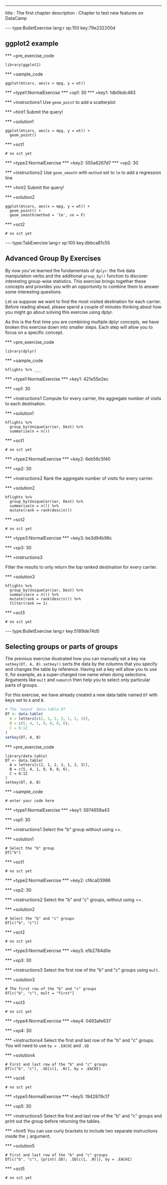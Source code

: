 ---
title       : The first chapter
description : Chapter to test new features on DataCamp

--- type:BulletExercise lang:r xp:150 key:79e232200d
## ggplot2 example

*** =pre_exercise_code
```{r}
library(ggplot2)
```

*** =sample_code
```{r}
ggplot(mtcars, aes(x = mpg, y = wt))
```

*** =type1:NormalExercise
*** =xp1: 30
*** =key1: 1db0bdc483

*** =instructions1
Use `geom_point` to add a scatterplot

*** =hint1
Submit the query!

*** =solution1
```{r}
ggplot(mtcars, aes(x = mpg, y = wt)) +
  geom_point()
```

*** =sct1
```{r}
# no sct yet
```

*** =type2:NormalExercise
*** =key2: 555a6267d7
*** =xp2: 30

*** =instructions2
Use `geom_smooth` with `method` set to `lm` to add a regression line

*** =hint2
Submit the query!

*** =solution2
```{r}
ggplot(mtcars, aes(x = mpg, y = wt)) +
  geom_point() +
  geom_smooth(method = 'lm', se = F)
```

*** =sct2
```{r}
# no sct yet
```

--- type:TabExercise lang:r xp:100 key:dbbca81c55
## Advanced Group By Exercises

By now you've learned the fundamentals of `dplyr`: the five data manipulation verbs and the additional `group_by()` function to discover interesting group-wise statistics. This exercise brings together these concepts and provides you with an opportunity to combine them to answer some interesting questions.

Let us suppose we want to find the most visited destination for each carrier. Before reading ahead, please spend a couple of minutes thinking about how you might go about solving this exercise using dplyr.

As this is the first time you are combining multiple dplyr concepts, we have broken this exercise down into smaller steps. Each step will allow you to focus on a specific concept.

*** =pre_exercise_code
```{r}
library(dplyr)
```

*** =sample_code
```{r}
hflights %>% ___
```

*** =type1:NormalExercise
*** =key1: 421e55e2ec

*** =xp1: 30

*** =instructions1
Compute for every carrier, the aggregate number of visits to each destination.

*** =solution1
```{r}
hflights %>%
  group_by(UniqueCarrier, Dest) %>%
  summarise(n = n())
```

*** =sct1
```{r}
# no sct yet
```

*** =type2:NormalExercise
*** =key2: 6eb56c5f40

*** =xp2: 30

*** =instructions2
Rank the aggregate number of visits for every carrier.

*** =solution2
```{r}
hflights %>%
  group_by(UniqueCarrier, Dest) %>%
  summarise(n = n()) %>%
  mutate(rank = rank(desc(n)))
```

*** =sct2
```{r}
# no sct yet
```

*** =type3:NormalExercise
*** =key3: be3d94b96c

*** =xp3: 30

*** =instructions3

Filter the results to only return the top ranked destination for every carrier.

*** =solution3

```{r}
hflights %>%
  group_by(UniqueCarrier, Dest) %>%
  summarise(n = n()) %>%
  mutate(rank = rank(desc(n))) %>%
  filter(rank == 1)
```

*** =sct3
```{r}
# no sct yet
```

--- type:BulletExercise lang:r key:5189de74d5
## Selecting groups or parts of groups

The previous exercise illustrated how you can manually set a key via `setkey(DT, A, B)`. `setkey()` sorts the data by the columns that you specify and changes the table by reference. Having set a key will allow you to use it, for example, as a super-charged row name when doing selections. Arguments like `mult` and `nomatch` then help you to select only particular parts of groups.

For this exercise, we have already created a new data table named `DT` with keys set to `A` and `B`.

```r
# The 'keyed' data.table DT
DT <- data.table(
  A = letters[c(2, 1, 2, 3, 1, 2, 3)],
  B = c(5, 4, 1, 9, 8, 8, 6),
  C = 6:12
)
setkey(DT, A, B)
```

*** =pre_exercise_code
```{r}
library(data.table)
DT <- data.table(
  A = letters[c(2, 1, 2, 3, 1, 2, 3)],
  B = c(5, 4, 1, 9, 8, 8, 6),
  C = 6:12
)
setkey(DT, A, B)
```

*** =sample_code
```{r}
# enter your code here
```

*** =type1:NormalExercise
*** =key1: 5974659a43

*** =xp1: 30

*** =instructions1
Select the "b" group without using ==.

*** =solution1

```{r}
# Select the "b" group
DT["b"]
```

*** =sct1
```{r}
# no sct yet
```

*** =type2:NormalExercise
*** =key2: cf4ca03986

*** =xp2: 30

*** =instructions2
Select the "b" and "c" groups, without using ==.

*** =solution2
```{r}
# Select the "b" and "c" groups
DT[c("b", "c")]
```

*** =sct2
```{r}
# no sct yet
```

*** =type3:NormalExercise
*** =key3: e1b2784d0e

*** =xp3: 30

*** =instructions3
Select the first row of the "b" and "c" groups using `mult`.

*** =solution3
```{r}
# The first row of the "b" and "c" groups
DT[c("b", "c"), mult = "first"]
```

*** =sct3
```{r}
# no sct yet
```

*** =type4:NormalExercise
*** =key4: 0493afe637

*** =xp4: 30

*** =instructions4
Select the first and last row of the "b" and "c" groups. You will need to use `by = .EACHI` and `.SD`

*** =solution4

```{r}
# First and last row of the "b" and "c" groups
DT[c("b", "c"), .SD[c(1, .N)], by = .EACHI]
```

*** =sct4
```{r}
# no sct yet
```

*** =type5:NormalExercise
*** =key5: 1942879c17

*** =xp5: 30

*** =instructions5
Select the first and last row of the "b" and "c" groups and print out the group before returning the tables.

*** =hint5
You can use curly brackets to include two separate instructions inside the `j` argument.

*** =solution5
```{r}
# First and last row of the "b" and "c" groups
DT[c("b", "c"), {print(.SD); .SD[c(1, .N)]}, by = .EACHI]
```

*** =sct5
```{r}
# no sct yet
```
